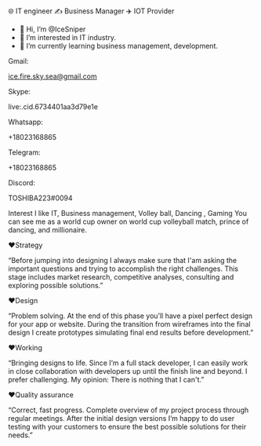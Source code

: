 🌐 IT engineer ✍️ Business Manager ✈️ IOT Provider
- 👋 Hi, I’m @IceSniper
- 👀 I’m interested in IT industry.
- 🌱 I’m currently learning business management, development.

Gmail:

ice.fire.sky.sea@gmail.com

Skype:

live:.cid.6734401aa3d79e1e

Whatsapp:

+18023168865

Telegram:

+18023168865

Discord:

TOSHIBA223#0094


Interest 
I like IT, Business management, Volley ball, Dancing , Gaming
You can see me as a world cup owner on world cup volleyball match, prince of dancing, and millionaire.

❤Strategy

“Before jumping into designing I always make sure that I'am asking the important questions and trying to accomplish the right challenges. This stage includes market research, competitive analyses, consulting and exploring possible solutions.”

❤Design

“Problem solving. At the end of this phase you’ll have a pixel perfect design for your app or website. During the transition from wireframes into the final design I create prototypes simulating final end results before development.”

❤Working

“Bringing designs to life. Since I’m a full stack developer, I can easily work in close collaboration with developers up until the finish line and beyond. I prefer challenging. My opinion: There is nothing that I can't.”

❤Quality assurance

“Correct, fast progress. Complete overview of my project process through regular meetings. After the initial design versions I’m happy to do user testing with your customers to ensure the best possible solutions for their needs.”
